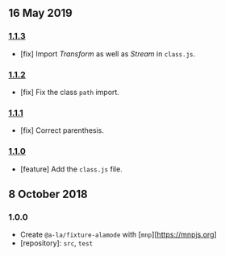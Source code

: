 ## 16 May 2019

### [1.1.3](https://github.com/a-la/fixture-alamode/compare/v1.1.2...v1.1.3)

- [fix] Import _Transform_ as well as _Stream_ in `class.js`.

### [1.1.2](https://github.com/a-la/fixture-alamode/compare/v1.1.1...v1.1.2)

- [fix] Fix the class `path` import.

### [1.1.1](https://github.com/a-la/fixture-alamode/compare/v1.1.0...v1.1.1)

- [fix] Correct parenthesis.

### [1.1.0](https://github.com/a-la/fixture-alamode/compare/v1.0.0...v1.1.0)

- [feature] Add the `class.js` file.

## 8 October 2018

### 1.0.0

- Create `@a-la/fixture-alamode` with [`mnp`][https://mnpjs.org]
- [repository]: `src`, `test`
